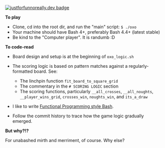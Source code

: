 [![justforfunnoreally.dev badge](https://img.shields.io/badge/justforfunnoreally-dev-9ff)](https://justforfunnoreally.dev)

**To play**

- Clone, cd into the root dir, and run the "main" script: `$ ./oxo`
- Your machine should have Bash 4+, preferably Bash 4.4+ (latest stable)
- Be kind to the "Computer player". It is randumb :D

**To code-read**

- Board design and setup is at the beginning of `oxo_logic.sh`

- The scoring logic is based on pattern matches against a regularly-formatted board. See:
    - The linchpin function `fit_board_to_square_grid`
    - The commentary in the `# SCORING LOGIC` section
    - The scoring functions, particularly `__all_crosses`, `__all_noughts`, `__player_wins_grid`, `crosses_win`, `noughts_win`, and `its_a_draw`

- I like to write [Functional Programming style Bash](https://www.evalapply.org/tags/bash/).

- Follow the commit history to trace how the game logic gradually emerged.

**But why?!?**

For unabashed mirth and merriment, of course. Why else?
